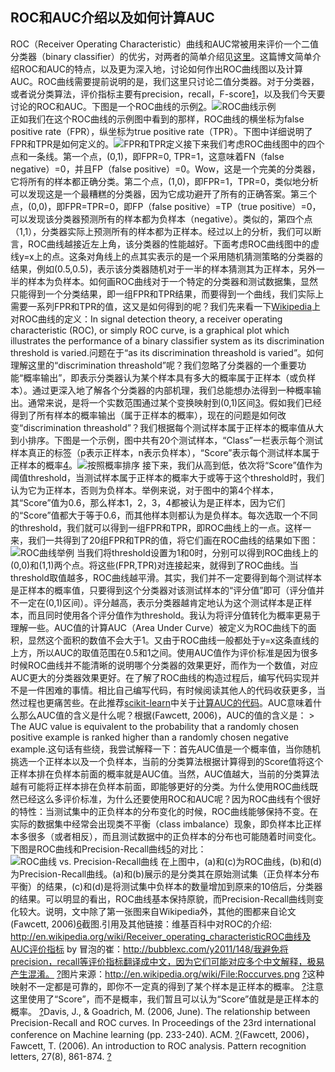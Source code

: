 ## ROC和AUC介绍以及如何计算AUC



ROC（Receiver Operating Characteristic）曲线和AUC常被用来评价一个二值分类器（binary classifier）的优劣，对两者的简单介绍见[这里](http://bubblexc.com/y2011/148/)。这篇博文简单介绍ROC和AUC的特点，以及更为深入地，讨论如何作出ROC曲线图以及计算AUC。ROC曲线需要提前说明的是，我们这里只讨论二值分类器。对于分类器，或者说分类算法，评价指标主要有precision，recall，F-score[1](http://www.360doc.com/content/15/0210/19/9620134_447750292.shtml)，以及我们今天要讨论的ROC和AUC。下图是一个ROC曲线的示例[2](http://www.360doc.com/content/15/0210/19/9620134_447750292.shtml)。![ROC曲线示例](http://image82.360doc.com/DownloadImg/2015/02/1019/50054033_1.png)  
正如我们在这个ROC曲线的示例图中看到的那样，ROC曲线的横坐标为false positive rate（FPR），纵坐标为true positive rate（TPR）。下图中详细说明了FPR和TPR是如何定义的。![FPR和TPR定义](http://image82.360doc.com/DownloadImg/2015/02/1019/50054033_2.png)接下来我们考虑ROC曲线图中的四个点和一条线。第一个点，(0,1)，即FPR=0, TPR=1，这意味着FN（false negative）=0，并且FP（false positive）=0。Wow，这是一个完美的分类器，它将所有的样本都正确分类。第二个点，(1,0)，即FPR=1，TPR=0，类似地分析可以发现这是一个最糟糕的分类器，因为它成功避开了所有的正确答案。第三个点，(0,0)，即FPR=TPR=0，即FP（false positive）=TP（true positive）=0，可以发现该分类器预测所有的样本都为负样本（negative）。类似的，第四个点（1,1），分类器实际上预测所有的样本都为正样本。经过以上的分析，我们可以断言，ROC曲线越接近左上角，该分类器的性能越好。下面考虑ROC曲线图中的虚线y=x上的点。这条对角线上的点其实表示的是一个采用随机猜测策略的分类器的结果，例如(0.5,0.5)，表示该分类器随机对于一半的样本猜测其为正样本，另外一半的样本为负样本。如何画ROC曲线对于一个特定的分类器和测试数据集，显然只能得到一个分类结果，即一组FPR和TPR结果，而要得到一个曲线，我们实际上需要一系列FPR和TPR的值，这又是如何得到的呢？我们先来看一下[Wikipedia](http://en.wikipedia.org/wiki/Receiver_operating_characteristic)上对ROC曲线的定义：In signal detection theory, a receiver operating characteristic (ROC), or simply ROC curve, is a graphical plot which illustrates the performance of a binary classifier system as its discrimination threshold is varied.问题在于“as its discrimination threashold is varied”。如何理解这里的“discrimination threashold”呢？我们忽略了分类器的一个重要功能“概率输出”，即表示分类器认为某个样本具有多大的概率属于正样本（或负样本）。通过更深入地了解各个分类器的内部机理，我们总能想办法得到一种概率输出。通常来说，是将一个实数范围通过某个变换映射到(0,1)区间[3](http://www.360doc.com/content/15/0210/19/9620134_447750292.shtml)。假如我们已经得到了所有样本的概率输出（属于正样本的概率），现在的问题是如何改变“discrimination threashold”？我们根据每个测试样本属于正样本的概率值从大到小排序。下图是一个示例，图中共有20个测试样本，“Class”一栏表示每个测试样本真正的标签（p表示正样本，n表示负样本），“Score”表示每个测试样本属于正样本的概率[4](http://www.360doc.com/content/15/0210/19/9620134_447750292.shtml)。![按照概率排序](http://image82.360doc.com/DownloadImg/2015/02/1019/50054033_3.png)
接下来，我们从高到低，依次将“Score”值作为阈值threshold，当测试样本属于正样本的概率大于或等于这个threshold时，我们认为它为正样本，否则为负样本。举例来说，对于图中的第4个样本，其“Score”值为0.6，那么样本1，2，3，4都被认为是正样本，因为它们的“Score”值都大于等于0.6，而其他样本则都认为是负样本。每次选取一个不同的threshold，我们就可以得到一组FPR和TPR，即ROC曲线上的一点。这样一来，我们一共得到了20组FPR和TPR的值，将它们画在ROC曲线的结果如下图：![ROC曲线举例](http://image82.360doc.com/DownloadImg/2015/02/1019/50054033_4.png)
当我们将threshold设置为1和0时，分别可以得到ROC曲线上的(0,0)和(1,1)两个点。将这些(FPR,TPR)对连接起来，就得到了ROC曲线。当threshold取值越多，ROC曲线越平滑。其实，我们并不一定要得到每个测试样本是正样本的概率值，只要得到这个分类器对该测试样本的“评分值”即可（评分值并不一定在(0,1)区间）。评分越高，表示分类器越肯定地认为这个测试样本是正样本，而且同时使用各个评分值作为threshold。我认为将评分值转化为概率更易于理解一些。AUC值的计算AUC（Area Under Curve）被定义为ROC曲线下的面积，显然这个面积的数值不会大于1。又由于ROC曲线一般都处于y=x这条直线的上方，所以AUC的取值范围在0.5和1之间。使用AUC值作为评价标准是因为很多时候ROC曲线并不能清晰的说明哪个分类器的效果更好，而作为一个数值，对应AUC更大的分类器效果更好。在了解了ROC曲线的构造过程后，编写代码实现并不是一件困难的事情。相比自己编写代码，有时候阅读其他人的代码收获更多，当然过程也更痛苦些。在此推荐[scikit-learn](http://scikit-learn.org/stable/)中关于[计算AUC的代码](https://github.com/scikit-learn/scikit-learn/blob/master/sklearn/metrics/metrics.py#L479)。AUC意味着什么那么AUC值的含义是什么呢？根据(Fawcett, 2006)，AUC的值的含义是： > The AUC value is equivalent to the probability that a randomly chosen positive example is ranked higher than a randomly chosen negative example.这句话有些绕，我尝试解释一下：首先AUC值是一个概率值，当你随机挑选一个正样本以及一个负样本，当前的分类算法根据计算得到的Score值将这个正样本排在负样本前面的概率就是AUC值。当然，AUC值越大，当前的分类算法越有可能将正样本排在负样本前面，即能够更好的分类。为什么使用ROC曲线既然已经这么多评价标准，为什么还要使用ROC和AUC呢？因为ROC曲线有个很好的特性：当测试集中的正负样本的分布变化的时候，ROC曲线能够保持不变。在实际的数据集中经常会出现类不平衡（class imbalance）现象，即负样本比正样本多很多（或者相反），而且测试数据中的正负样本的分布也可能随着时间变化。下图是ROC曲线和Precision-Recall曲线[5](http://www.360doc.com/content/15/0210/19/9620134_447750292.shtml)的对比：![ROC曲线 vs. Precision-Recall曲线](http://image82.360doc.com/DownloadImg/2015/02/1019/50054033_5.png)
在上图中，(a)和(c)为ROC曲线，(b)和(d)为Precision-Recall曲线。(a)和(b)展示的是分类其在原始测试集（正负样本分布平衡）的结果，(c)和(d)是将测试集中负样本的数量增加到原来的10倍后，分类器的结果。可以明显的看出，ROC曲线基本保持原貌，而Precision-Recall曲线则变化较大。说明，文中除了第一张图来自Wikipedia外，其他的图都来自论文(Fawcett, 2006)[6](http://www.360doc.com/content/15/0210/19/9620134_447750292.shtml)截图.引用及其他链接：维基百科中对ROC的介绍: http://en.wikipedia.org/wiki/Receiver_operating_characteristicROC曲线及AUC评价指标 by 冒泡的崔：http://bubblexc.com/y2011/148/我避免将precision，recall等评价指标翻译成中文，因为它们可能对应多个中文解释，极易产生混淆。 [?](http://www.360doc.com/content/15/0210/19/9620134_447750292.shtml)图片来源：http://en.wikipedia.org/wiki/File:Roccurves.png [?](http://www.360doc.com/content/15/0210/19/9620134_447750292.shtml)这种映射不一定都是可靠的，即你不一定真的得到了某个样本是正样本的概率。 [?](http://www.360doc.com/content/15/0210/19/9620134_447750292.shtml)注意这里使用了“Score”，而不是概率，我们暂且可以认为“Score”值就是是正样本的概率。 [?](http://www.360doc.com/content/15/0210/19/9620134_447750292.shtml)Davis, J., & Goadrich, M. (2006, June). The relationship between Precision-Recall and ROC curves. In Proceedings of the 23rd international conference on Machine learning (pp. 233-240). ACM. [?](http://www.360doc.com/content/15/0210/19/9620134_447750292.shtml)(Fawcett, 2006)，Fawcett, T. (2006). An introduction to ROC analysis. Pattern recognition letters, 27(8), 861-874. [?](http://www.360doc.com/content/15/0210/19/9620134_447750292.shtml)